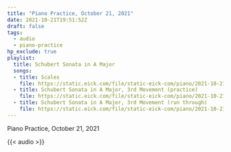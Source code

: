 ```yaml
---
title: "Piano Practice, October 21, 2021"
date: 2021-10-21T19:51:52Z
draft: false
tags:
  - audio
  - piano-practice
hp_exclude: true
playlist:
  title: Schubert Sonata in A Major
  songs:
  - title: Scales
    file: https://static.eick.com/file/static-eick-com/piano/2021-10-21-001.mp3
  - title: Schubert Sonata in A Major, 3rd Movement (practice)
    file: https://static.eick.com/file/static-eick-com/piano/2021-10-21-002.mp3
  - title: Schubert Sonata in A Major, 3rd Movement (run through)
    file: https://static.eick.com/file/static-eick-com/piano/2021-10-21-003.mp3
---
```

Piano Practice, October 21, 2021

<!--more-->

{{< audio >}}
